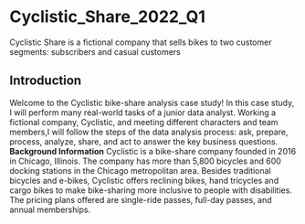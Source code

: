 # Cyclistic_Share_2022_Q1
Cyclistic Share is a fictional company that sells bikes to two customer segments: subscribers and casual customers

## Introduction
Welcome to the Cyclistic bike-share analysis case study! In this case study, I will perform many real-world tasks of a junior data
analyst. Working a fictional company, Cyclistic, and meeting different characters and team members,I will follow the steps of the data analysis process: ask, prepare, process, analyze, share, and act to answer the
key business questions.
**Background Information**
Cyclistic is a bike-share company founded in 2016 in Chicago, Illinois. The company has more than 5,800 bicycles and 600 docking stations in the Chicago metropolitan area. Besides traditional bicycles and e-bikes, Cyclistic offers reclining bikes, hand tricycles and cargo bikes to make bike-sharing more inclusive to people with disabilities. The pricing plans offered are single-ride passes, full-day passes, and annual memberships.
